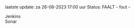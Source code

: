 laatste update: 
za 26-08-2023 17:00   uur 
Status: FAALT - fout - 
<div class="service R">Jenkins</div><div class="service R">Sonar</div>